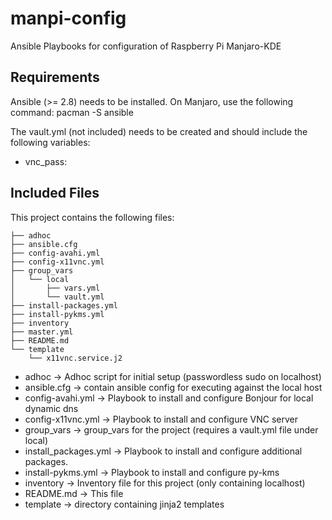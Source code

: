 # manpi-config
Ansible Playbooks for configuration of Raspberry Pi Manjaro-KDE


## Requirements

Ansible (>= 2.8) needs to be installed. On Manjaro, use the following command:
pacman -S ansible

The vault.yml (not included) needs to be created and should include the following variables:
- vnc_pass: 

## Included Files

This project contains the following files:
```
├── adhoc
├── ansible.cfg
├── config-avahi.yml
├── config-x11vnc.yml
├── group_vars
│   └── local
│       ├── vars.yml
│       └── vault.yml
├── install-packages.yml
├── install-pykms.yml
├── inventory
├── master.yml
├── README.md
└── template
    └── x11vnc.service.j2
```

- adhoc                 -> Adhoc script for initial setup (passwordless sudo on localhost)
- ansible.cfg           -> contain ansible config for executing against the local host
- config-avahi.yml      -> Playbook to install and configure Bonjour for local dynamic dns
- config-x11vnc.yml     -> Playbook to install and configure VNC server
- group_vars            -> group_vars for the project (requires a vault.yml file under local)
- install_packages.yml  -> Playbook to install and configure additional packages.
- install-pykms.yml     -> Playbook to install and configure py-kms
- inventory             -> Inventory file for this project (only containing localhost)
- README.md             -> This file
- template              -> directory containing jinja2 templates
